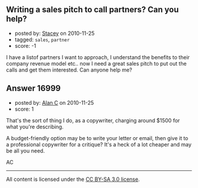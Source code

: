 ## Writing a sales pitch to call partners? Can you help?

- posted by: [Stacey](https://stackexchange.com/users/-1/9534-stacey) on 2010-11-25
- tagged: `sales`, `partner`
- score: -1

I have a listof partners I want to approach, I understand the benefits to their company revenue model etc.. now I need a great sales pitch to put out the calls and get them interested. Can anyone help me?


## Answer 16999

- posted by: [Alan C](https://stackexchange.com/users/-1/5400-alan-c) on 2010-11-25
- score: 1

That's the sort of thing I do, as a copywriter, charging around $1500 for what you're describing.

A budget-friendly option may be to write your letter or email, then give it to a professional copywriter for a critique? It's a heck of a lot cheaper and may be all you need.



AC



---

All content is licensed under the [CC BY-SA 3.0 license](https://creativecommons.org/licenses/by-sa/3.0/).
